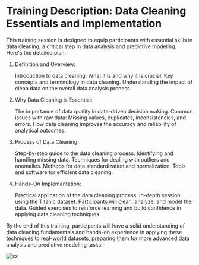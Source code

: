 # Training Description: Data Cleaning Essentials and Implementation

This training session is designed to equip participants with essential skills in data cleaning, a critical step in data analysis and predictive modeling. Here's the detailed plan:

1. Definition and Overview:

    Introduction to data cleaning: What it is and why it is crucial.
    Key concepts and terminology in data cleaning.
    Understanding the impact of clean data on the overall data analysis process.

2. Why Data Cleaning is Essential:

    The importance of data quality in data-driven decision making.
    Common issues with raw data: Missing values, duplicates, inconsistencies, and errors.
    How data cleaning improves the accuracy and reliability of analytical outcomes.

3. Process of Data Cleaning:

    Step-by-step guide to the data cleaning process.
    Identifying and handling missing data.
    Techniques for dealing with outliers and anomalies.
    Methods for data standardization and normalization.
    Tools and software for efficient data cleaning.

4. Hands-On Implementation:

    Practical application of the data cleaning process.
    In-depth session using the Titanic dataset.
    Participants will clean, analyze, and model the data.
    Guided exercises to reinforce learning and build confidence in applying data cleaning techniques.

By the end of this training, participants will have a solid understanding of data cleaning fundamentals and hands-on experience in applying these techniques to real-world datasets, preparing them for more advanced data analysis and predictive modeling tasks.

![xx](https://github.com/user-attachments/assets/832734c6-8f8f-4072-a15a-1b07dcf34755)

